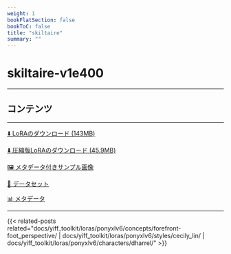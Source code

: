 ```yaml
---
weight: 1
bookFlatSection: false
bookToC: false
title: "skiltaire"
summary: ""
---
```


<!--markdownlint-disable MD025 MD033 -->

# skiltaire-v1e400

---

## コンテンツ

---

[⬇️ LoRAのダウンロード (143MB)](https://huggingface.co/rakki194/yt/resolve/main/ponyxl_loras/skiltaire-v1e400.safetensors?download=true)

[⬇️ 圧縮版LoRAのダウンロード (45.9MB)](https://huggingface.co/rakki194/yt/resolve/main/ponyxl_loras_shrunk_2/skiltaire-v1e400_frockpt1_th-3.55.safetensors?download=true)

[🖼️ メタデータ付きサンプル画像](https://huggingface.co/k4d3/yiff_toolkit/tree/main/static/{})

[📐 データセット](https://huggingface.co/datasets/k4d3/furry/tree/main/skiltaire)

[📊 メタデータ](https://huggingface.co/k4d3/yiff_toolkit/raw/main/ponyxl_loras/skiltaire-v1e400.json)

---

<!--
HUGO_SEARCH_EXCLUDE_START
-->
{{< related-posts related="docs/yiff_toolkit/loras/ponyxlv6/concepts/forefront-foot_perspective/ | docs/yiff_toolkit/loras/ponyxlv6/styles/cecily_lin/ | docs/yiff_toolkit/loras/ponyxlv6/characters/dharrel/" >}}
<!--
HUGO_SEARCH_EXCLUDE_END
-->
